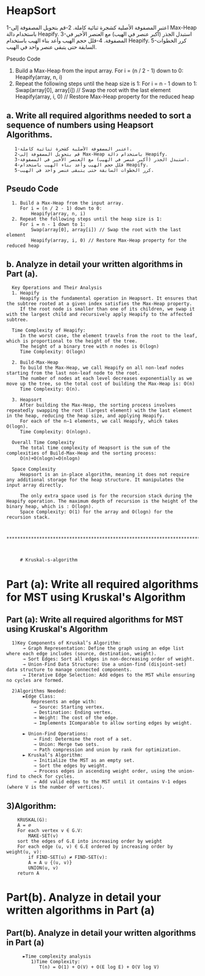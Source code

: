 # HeapSort
1-اعتبر المصفوفة الأصلية كشجرة ثنائية كاملة.
2-قم بتحويل المصفوفة إلى Max-Heap باستخدام دالة Heapify.
3-استبدل الجذر (أكبر عنصر في الهيب) مع العنصر الأخير في المصفوفة.
4-قلل حجم الهيب وأعد بناء الهيب باستخدام Heapify.
5-كرر الخطوات السابقة حتى يتبقى عنصر واحد في الهيب.

Pseudo Code
1. Build a Max-Heap from the input array.
   For i = (n / 2 - 1) down to 0:
       Heapify(array, n, i)
2. Repeat the following steps until the heap size is 1:
   For i = n - 1 down to 1:
       Swap(array[0], array[i]) // Swap the root with the last element
       Heapify(array, i, 0) // Restore Max-Heap property for the reduced heap
## a. Write all required algorithms needed to sort a sequence of numbers using Heapsort Algorithms.
       1-اعتبر المصفوفة الأصلية كشجرة ثنائية كاملة.
       2-قم بتحويل المصفوفة إلى Max-Heap باستخدام دالة Heapify.
       3-استبدل الجذر (أكبر عنصر في الهيب) مع العنصر الأخير في المصفوفة.
       4-قلل حجم الهيب وأعد بناء الهيب باستخدام Heapify.
       5-كرر الخطوات السابقة حتى يتبقى عنصر واحد في الهيب.

## Pseudo Code
      1. Build a Max-Heap from the input array.
         For i = (n / 2 - 1) down to 0:
             Heapify(array, n, i)
      2. Repeat the following steps until the heap size is 1:
         For i = n - 1 down to 1:
             Swap(array[0], array[i]) // Swap the root with the last element
             Heapify(array, i, 0) // Restore Max-Heap property for the reduced heap


## b. Analyze in detail your written algorithms in Part (a).

      Key Operations and Their Analysis
      1. Heapify
         Heapify is the fundamental operation in Heapsort. It ensures that the subtree rooted at a given index satisfies the Max-Heap property.
         If the root node is smaller than one of its children, we swap it with the largest child and recursively apply Heapify to the affected subtree.
         
      Time Complexity of Heapify:
         In the worst case, the element travels from the root to the leaf, which is proportional to the height of the tree.
         The height of a binary tree with 𝑛 nodes is O(logn)
         Time Complexity: O(logn)
    
      2. Build-Max-Heap
         To build the Max-Heap, we call Heapify on all non-leaf nodes starting from the last non-leaf node to the root.
         The number of nodes at each level decreases exponentially as we move up the tree, so the total cost of building the Max-Heap is: O(n)
         Time Complexity: O(n).
         
      3. Heapsort
         After building the Max-Heap, the sorting process involves repeatedly swapping the root (largest element) with the last element in the heap, reducing the heap size, and applying Heapify.
         For each of the n−1 elements, we call Heapify, which takes  O(logn).
         Time Complexity: O(nlogn).
         
      Overall Time Complexity
         The total time complexity of Heapsort is the sum of the complexities of Build-Max-Heap and the sorting process:
         O(n)+O(nlogn)=O(nlogn)
 
      Space Complexity
         Heapsort is an in-place algorithm, meaning it does not require any additional storage for the heap structure. It manipulates the input array directly.
         
         The only extra space used is for the recursion stack during the Heapify operation. The maximum depth of recursion is the height of the binary heap, which is : O(logn).
         Space Complexity: O(1) for the array and O(logn) for the recursion stack.


         *************************************************************************************************************************************************************************



         # Kruskal-s-algorithm
# Part (a): Write all required algorithms for MST using Kruskal's Algorithm
## Part (a): Write all required algorithms for MST using Kruskal's Algorithm

      1)Key Components of Kruskal’s Algorithm:
          → Graph Representation: Define the graph using an edge list where each edge includes (source, destination, weight).
          → Sort Edges: Sort all edges in non-decreasing order of weight.
          → Union-Find Data Structure: Use a union-find (disjoint-set) data structure to manage connected components.
          → Iterative Edge Selection: Add edges to the MST while ensuring no cycles are formed.

      2)Algorithms Needed:
          ►Edge Class:
             Represents an edge with:
              → Source: Starting vertex.
              → Destination: Ending vertex.
              → Weight: The cost of the edge.
              → Implements IComparable to allow sorting edges by weight.
        
          ► Union-Find Operations:
              → Find: Determine the root of a set.
              → Union: Merge two sets.
              → Path compression and union by rank for optimization.
          ► Kruskal’s Algorithm:
              → Initialize the MST as an empty set.
              → Sort the edges by weight.
              → Process edges in ascending weight order, using the union-find to check for cycles.
              → Add valid edges to the MST until it contains V-1 edges (where V is the number of vertices).
      
## 3)Algorithm:
        KRUSKAL(G):
        A = ∅
        For each vertex v ∈ G.V:
            MAKE-SET(v)
        sort the edges of G.E into increasing order by weight
        For each edge (u, v) ∈ G.E ordered by increasing order by weight(u, v):
            if FIND-SET(u) ≠ FIND-SET(v):       
            A = A ∪ {(u, v)}
            UNION(u, v)
        return A

# Part(b). Analyze in detail your written algorithms in Part (a)
## Part(b). Analyze in detail your written algorithms in Part (a)
          ►Time complexity analysis
             1)Time Complexity:
                T(n) = O(1) + O(V) + O(E log E) + O(V log V)

